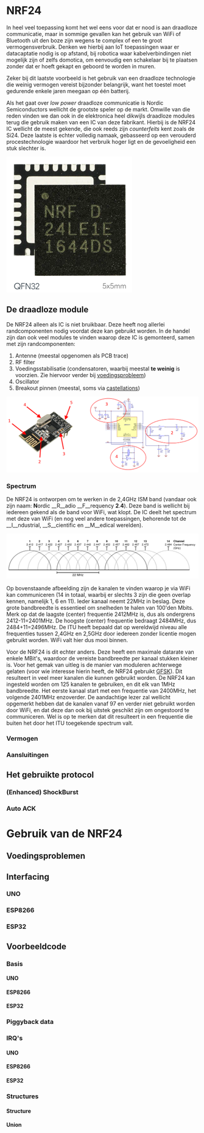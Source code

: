 # NRF24

In heel veel toepassing komt het wel eens voor dat er nood is aan draadloze communicatie, maar in sommige gevallen kan het gebruik van WiFi of Bluetooth uit den boze zijn wegens te complex of een te groot vermogensverbruik. Denken we hierbij aan IoT toepassingen waar er datacaptatie nodig is op afstand, bij robotica waar kabelverbindingen niet mogelijk zijn of zelfs domotica, om eenvoudig een schakelaar bij te plaatsen zonder dat er hoeft gekapt en geboord te worden in muren. 

Zeker bij dit laatste voorbeeld is het gebruik van een draadloze technologie die weinig vermogen vereist bijzonder belangrijk, want het toestel moet gedurende enkele jaren meegaan op één batterij. 

Als het gaat over _low power_ draadloze communicatie is Nordic Semiconductors wellicht de grootste speler op de markt. Omwille van die reden vinden we dan ook in de elektronica heel dikwijls draadloze modules terug die gebruik maken van een IC van deze fabrikant. Hierbij is de NRF24 IC wellicht de meest gekende, die ook reeds zijn _counterfeits_ kent zoals de Si24. Deze laatste is echter volledig namaak, gebasseerd op een verouderd procestechnologie waardoor het verbruik hoger ligt en de gevoeligheid een stuk slechter is.

![NRF24 IC](./assets/nrf24_ic.png)

## De draadloze module

De NRF24 alleen als IC is niet bruikbaar. Deze heeft nog allerlei randcomponenten nodig voordat deze kan gebruikt worden. In de handel zijn dan ook veel modules te vinden waarop deze IC is gemonteerd, samen met zijn randcomponenten:
1. Antenne (meestal opgenomen als PCB trace)
1. RF filter
1. Voedingsstabilisatie (condensatoren, waarbij meestal __te weinig__ is voorzien. Zie hiervoor verder bij [voedingsprobleem](#Voedingsprobleem))
1. Oscillator
1. Breakout pinnen (meestal, soms via [castellations](https://www.eurocircuits.com/blog/castellations-on-a-pcb/))

![NRF24 randcomponenten](./assets/nrf24_components.png)

### Spectrum

De NRF24 is ontworpen om te werken in de 2,4GHz ISM band (vandaar ook zijn naam: **N**ordic __R__adio __F__requency __2__.__4__). Deze band is wellicht bij iedereen gekend als de band voor WiFi, wat klopt. De IC deelt het spectrum met deze van WiFi (en nog veel andere toepassingen, behorende tot de __I__ndustrial, __S__cientific en __M__edical werelden). 

![WiFi spectrum](./assets/wifi_channels.png)

Op bovenstaande afbeelding zijn de kanalen te vinden waarop je via WiFi kan communiceren (14 in totaal, waarbij er slechts 3 zijn die geen overlap kennen, namelijk 1, 6 en 11). Ieder kanaal neemt 22MHz in beslag. Deze grote bandbreedte is essentieel om snelheden te halen van 100'den Mbits. Merk op dat de laagste (center) frequentie 2412MHz is, dus als ondergrens 2412-11=2401MHz. De hoogste (center) frequentie bedraagt 2484MHz, dus 2484+11=2496MHz. De ITU heeft  bepaald dat op wereldwijd niveau alle frequenties tussen 2,4GHz en 2,5GHz door iedereen zonder licentie mogen gebruikt worden. WiFi valt hier dus mooi binnen.

Voor de NRF24 is dit echter anders. Deze heeft een maximale datarate van enkele MBit's, waardoor de vereiste bandbreedte per kanaal stukken kleiner is. Voor het gemak van uitleg is de manier van moduleren achterwege gelaten (voor wie interesse hierin heeft, de NRF24 gebruikt [GFSK](https://en.wikipedia.org/wiki/Frequency-shift_keying#Gaussian_frequency-shift_keying)). Dit resulteert in veel meer kanalen die kunnen gebruikt worden. De NRF24 kan ingesteld worden om 125 kanalen te gebruiken, en dit elk van 1MHz bandbreedte. Het eerste kanaal start met een frequentie van 2400MHz, het volgende 2401MHz enzoverder. De aandachtige lezer zal wellicht opgemerkt hebben dat de kanalen vanaf 97 en verder niet gebruikt worden door WiFi, en dat deze dan ook bij uitstek geschikt zijn om ongestoord te communiceren. Wel is op te merken dat dit resulteert in een frequentie die buiten het door het ITU toegekende spectrum valt. 

### Vermogen

### Aansluitingen

## Het gebruikte protocol

### (Enhanced) ShockBurst

### Auto ACK

# Gebruik van de NRF24

## Voedingsproblemen

## Interfacing

### UNO

### ESP8266

### ESP32

## Voorbeeldcode

### Basis

#### UNO

#### ESP8266

#### ESP32

### Piggyback data

### IRQ's

#### UNO

#### ESP8266

#### ESP32

### Structures

#### Structure

#### Union
